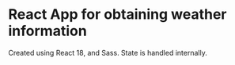 # React App for obtaining weather information

Created using React 18, and Sass.
State is handled internally.

